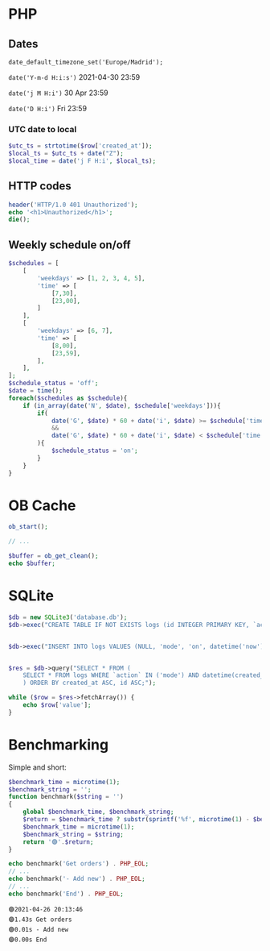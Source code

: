 # PHP

## Dates

`date_default_timezone_set('Europe/Madrid');`

`date('Y-m-d H:i:s')`
2021-04-30 23:59

`date('j M H:i')`
30 Apr 23:59

`date('D H:i')`
Fri 23:59

### UTC date to local

```PHP
$utc_ts = strtotime($row['created_at']);
$local_ts = $utc_ts + date("Z");
$local_time = date('j F H:i', $local_ts);
```

## HTTP codes

```PHP
header('HTTP/1.0 401 Unauthorized');
echo '<h1>Unauthorized</h1>';
die();
```

## Weekly schedule on/off

```PHP
$schedules = [
    [
        'weekdays' => [1, 2, 3, 4, 5],
        'time' => [
            [7,30],
            [23,00],
        ]
    ],
    [
        'weekdays' => [6, 7],
        'time' => [
            [8,00],
            [23,59],
        ],
    ],
];
$schedule_status = 'off';
$date = time();
foreach($schedules as $schedule){
    if (in_array(date('N', $date), $schedule['weekdays'])){
        if(
            date('G', $date) * 60 + date('i', $date) >= $schedule['time'][0][0] * 60 + $schedule['time'][0][1]
            &&
            date('G', $date) * 60 + date('i', $date) < $schedule['time'][1][0] * 60 + $schedule['time'][1][1]
        ){
            $schedule_status = 'on';
        }
    }
}
```



# OB Cache

```PHP
ob_start();

// ...

$buffer = ob_get_clean();
echo $buffer;
```


# SQLite

```PHP
$db = new SQLite3('database.db');
$db->exec("CREATE TABLE IF NOT EXISTS logs (id INTEGER PRIMARY KEY, `action` VARCHAR(50), `value` VARCHAR(50), `created_at` DATETIME);");


$db->exec("INSERT INTO logs VALUES (NULL, 'mode', 'on', datetime('now'));");


$res = $db->query("SELECT * FROM (
    SELECT * FROM logs WHERE `action` IN ('mode') AND datetime(created_at) >= datetime('now', '-48 Hour') ORDER BY created_at DESC, id DESC
    ) ORDER BY created_at ASC, id ASC;");

while ($row = $res->fetchArray()) {
    echo $row['value'];
}

```



# Benchmarking

Simple and short:

```PHP
$benchmark_time = microtime(1);
$benchmark_string = '';
function benchmark($string = '')
{
    global $benchmark_time, $benchmark_string;
    $return = $benchmark_time ? substr(sprintf('%f', microtime(1) - $benchmark_time), 0, 4) . 's ' . $benchmark_string : date('Y-m-d H:i:s');
    $benchmark_time = microtime(1);
    $benchmark_string = $string;
    return '🟣'.$return;
}
```

```PHP
echo benchmark('Get orders') . PHP_EOL;
// ...
echo benchmark('- Add new') . PHP_EOL;
// ...
echo benchmark('End') . PHP_EOL;
```

```
🟣2021-04-26 20:13:46
🟣1.43s Get orders
🟣0.01s - Add new
🟣0.00s End
```
